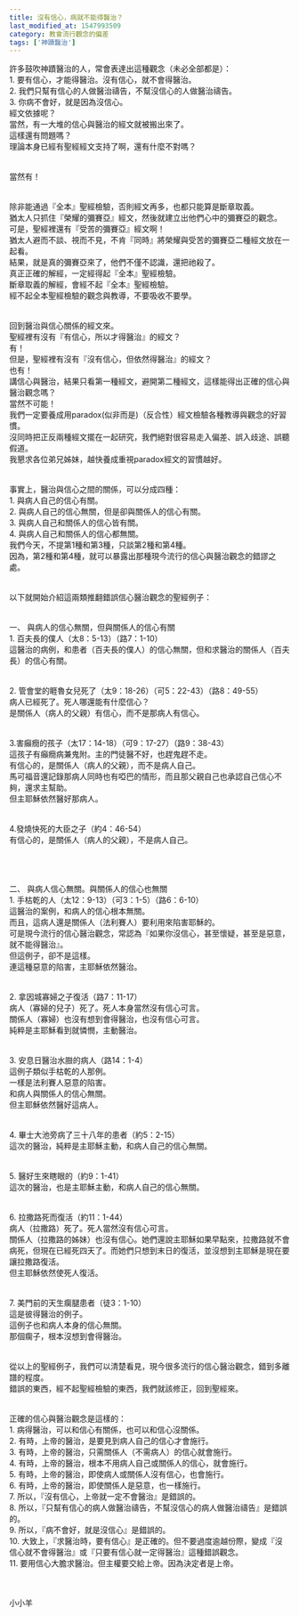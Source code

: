 ```yaml
---
title: 沒有信心，病就不能得醫治？
last_modified_at: 1547993509
category: 教會流行觀念的偏差
tags: ['神蹟醫治']
---
```


許多鼓吹神蹟醫治的人，常會表達出這種觀念（未必全部都是）：<br>1.	要有信心，才能得醫治。沒有信心，就不會得醫治。<br>2.	我們只幫有信心的人做醫治禱告，不幫沒信心的人做醫治禱告。<br>3.	你病不會好，就是因為沒信心。<br><!--more-->經文依據呢？<br>當然，有一大堆的信心與醫治的經文就被搬出來了。<br>這樣還有問題嗎？<br>理論本身已經有聖經經文支持了啊，還有什麼不對嗎？<br><br><br>當然有！<br><br><br>除非能通過『全本』聖經檢驗，否則經文再多，也都只能算是斷章取義。<br>猶太人只抓住『榮耀的彌賽亞』經文，然後就建立出他們心中的彌賽亞的觀念。<br>可是，聖經裡還有『受苦的彌賽亞』經文啊！<br>猶太人避而不談、視而不見，不肯『同時』將榮耀與受苦的彌賽亞二種經文放在一起看。<br>結果，就是真的彌賽亞來了，他們不僅不認識，還把祂殺了。<br>真正正確的解經，一定經得起『全本』聖經檢驗。<br>斷章取義的解經，會經不起『全本』聖經檢驗。<br>經不起全本聖經檢驗的觀念與教導，不要吸收不要學。<br><br><br>回到醫治與信心關係的經文來。<br>聖經裡有沒有『有信心，所以才得醫治』的經文？<br>有！<br>但是，聖經裡有沒有『沒有信心，但依然得醫治』的經文？<br>也有！<br>講信心與醫治，結果只看第一種經文，避開第二種經文，這樣能得出正確的信心與醫治觀念嗎？<br>當然不可能！<br>我們一定要養成用paradox(似非而是)（反合性）經文檢驗各種教導與觀念的好習慣。<br>沒同時把正反兩種經文擺在一起研究，我們絕對很容易走入偏差、誤入歧途、誤聽假道。<br>我懇求各位弟兄姊妹，越快養成重視paradox經文的習慣越好。<br><br><br>事實上，醫治與信心之間的關係，可以分成四種：<br>1.      與病人自己的信心有關。<br>2.      與病人自己的信心無關，但是卻與關係人的信心有關。<br>3.      與病人自己和關係人的信心皆有關。<br>4.      與病人自己和關係人的信心都無關。<br>我們今天，不提第1種和第3種，只談第2種和第4種。<br>因為，第2種和第4種，就可以暴露出那種現今流行的信心與醫治觀念的錯謬之處。<br><br><br>以下就開始介紹這兩類推翻錯誤信心醫治觀念的聖經例子：<br><br><br>一、	與病人的信心無關，但與關係人的信心有關<br>1.	百夫長的僕人（太8：5-13）（路7：1-10）<br>這醫治的病例，和患者（百夫長的僕人）的信心無關，但和求醫治的關係人（百夫長）的信心有關。<br><br><br>2.	管會堂的睚魯女兒死了（太9：18-26）（可5：22-43）（路8：49-55）<br>病人已經死了。死人哪還能有什麼信心？<br>是關係人（病人的父親）有信心，而不是那病人有信心。<br><br><br>3.害癲癇的孩子（太17：14-18）（可9：17-27）（路9：38-43）<br>這孩子有癲癇病兼鬼附。主的門徒醫不好，也趕鬼趕不走。<br>有信心的，是關係人（病人的父親），而不是病人自己。<br>馬可福音還記錄那病人同時也有啞巴的情形，而且那父親自己也承認自己信心不夠，還求主幫助。<br>但主耶穌依然醫好那病人。<br><br><br>4.發燒快死的大臣之子（約4：46-54）<br>有信心的，是關係人（病人的父親），不是病人自己。<br><br><br><br><br>二、	與病人信心無關。與關係人的信心也無關<br>1.	手枯乾的人（太12：9-13）（可3：1-5）（路6：6-10）<br>這醫治的案例，和病人的信心根本無關。<br>而且，這病人還是關係人（法利賽人）要利用來陷害耶穌的。<br>可是現今流行的信心醫治觀念，常認為『如果你沒信心，甚至懷疑，甚至是惡意，就不能得醫治』。<br>但這例子，卻不是這樣。<br>連這種惡意的陷害，主耶穌依然醫治。<br><br><br>2.	拿因城寡婦之子復活（路7：11-17）<br>病人（寡婦的兒子）死了。死人本身當然沒有信心可言。<br>關係人（寡婦）也沒有想到會得醫治，也沒有信心可言。<br>純粹是主耶穌看到就憐憫，主動醫治。<br><br><br>3.	安息日醫治水臌的病人（路14：1-4）<br>這例子類似手枯乾的人那例。<br>一樣是法利賽人惡意的陷害。<br>和病人與關係人的信心無關。<br>但主耶穌依然醫好這病人。<br><br><br>4.	畢士大池旁病了三十八年的患者（約5：2-15）<br>這次的醫治，純粹是主耶穌主動，和病人自己的信心無關。<br><br><br>5.	醫好生來瞎眼的（約9：1-41）<br>這次的醫治，也是主耶穌主動，和病人自己的信心無關。<br><br><br>6.	拉撒路死而復活（約11：1-44）<br>病人（拉撒路）死了。死人當然沒有信心可言。<br>關係人（拉撒路的姊妹）也沒有信心。她們還說主耶穌如果早點來，拉撒路就不會病死，但現在已經死四天了。而她們只想到末日的復活，並沒想到主耶穌是現在要讓拉撒路復活。<br>但主耶穌依然使死人復活。<br><br><br>7.	美門前的天生瘸腿患者（徒3：1-10）<br>這是彼得醫治的例子。<br>這例子也和病人本身的信心無關。<br>那個瘸子，根本沒想到會得醫治。<br><br><br>從以上的聖經例子，我們可以清楚看見，現今很多流行的信心醫治觀念，錯到多離譜的程度。<br>錯誤的東西，經不起聖經檢驗的東西，我們就該修正，回到聖經來。<br><br><br>正確的信心與醫治觀念是這樣的：<br>1.	病得醫治，可以和信心有關係，也可以和信心沒關係。<br>2.	有時，上帝的醫治，是要見到病人自己的信心才會施行。<br>3.	有時，上帝的醫治，只需關係人（不需病人）的信心就會施行。<br>4.	有時，上帝的醫治，根本不用病人自己或關係人的信心，就會施行。<br>5.	有時，上帝的醫治，即使病人或關係人沒有信心，也會施行。<br>6.	有時，上帝的醫治，即使關係人是惡意，也一樣施行。<br>7.	所以，『沒有信心，上帝就一定不會醫治』是錯誤的。<br>8.	所以，『只幫有信心的病人做醫治禱告，不幫沒信心的病人做醫治禱告』是錯誤的。<br>9.	所以，『病不會好，就是沒信心』是錯誤的。<br>10.	大致上，『求醫治時，要有信心』是正確的。但不要過度逾越份際，變成『沒信心就不會得醫治』或『只要有信心就一定得醫治』這種錯誤觀念。<br>11.	要用信心大膽求醫治。但主權要交給上帝。因為決定者是上帝。<br><br><br><br>小小羊<br><p>&nbsp;</p><br><br><br>


